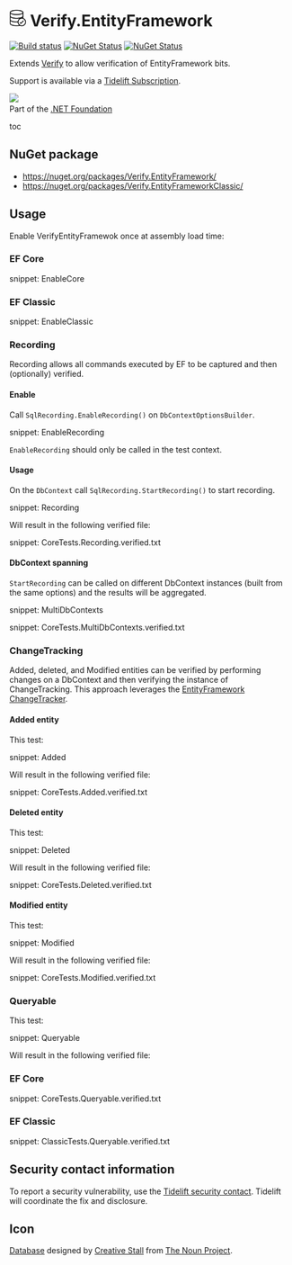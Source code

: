 # <img src="/src/icon.png" height="30px"> Verify.EntityFramework

[![Build status](https://ci.appveyor.com/api/projects/status/g6njwv0aox62atu0?svg=true)](https://ci.appveyor.com/project/SimonCropp/verify-entityframework)
[![NuGet Status](https://img.shields.io/nuget/v/Verify.EntityFramework.svg)](https://www.nuget.org/packages/Verify.EntityFramework/)
[![NuGet Status](https://img.shields.io/nuget/v/Verify.EntityFrameworkClassic.svg)](https://www.nuget.org/packages/Verify.EntityFrameworkClassic/)

Extends [Verify](https://github.com/VerifyTests/Verify) to allow verification of EntityFramework bits.

Support is available via a [Tidelift Subscription](https://tidelift.com/subscription/pkg/nuget-verify?utm_source=nuget-verify&utm_medium=referral&utm_campaign=enterprise).

<a href='https://dotnetfoundation.org' alt='Part of the .NET Foundation'><img src='https://raw.githubusercontent.com/VerifyTests/Verify/master/docs/dotNetFoundation.svg' height='30px'></a><br>
Part of the <a href='https://dotnetfoundation.org' alt=''>.NET Foundation</a>

toc


## NuGet package

 * https://nuget.org/packages/Verify.EntityFramework/
 * https://nuget.org/packages/Verify.EntityFrameworkClassic/


## Usage

Enable VerifyEntityFramewok once at assembly load time:


### EF Core

snippet: EnableCore


### EF Classic

snippet: EnableClassic


### Recording

Recording allows all commands executed by EF to be captured and then (optionally) verified.


#### Enable

Call `SqlRecording.EnableRecording()` on `DbContextOptionsBuilder`.

snippet: EnableRecording

`EnableRecording` should only be called in the test context.


#### Usage

On the `DbContext` call `SqlRecording.StartRecording()` to start recording.

snippet: Recording

Will result in the following verified file:

snippet: CoreTests.Recording.verified.txt


#### DbContext spanning

`StartRecording` can be called on different DbContext instances (built from the same options) and the results will be aggregated.

snippet: MultiDbContexts

snippet: CoreTests.MultiDbContexts.verified.txt


### ChangeTracking

Added, deleted, and Modified entities can be verified by performing changes on a DbContext and then verifying the instance of ChangeTracking. This approach leverages the [EntityFramework ChangeTracker](https://docs.microsoft.com/en-us/dotnet/api/microsoft.entityframeworkcore.changetracking.changetracker).


#### Added entity

This test:

snippet: Added

Will result in the following verified file:

snippet: CoreTests.Added.verified.txt


#### Deleted entity

This test:

snippet: Deleted

Will result in the following verified file:

snippet: CoreTests.Deleted.verified.txt


#### Modified entity

This test:

snippet: Modified

Will result in the following verified file:

snippet: CoreTests.Modified.verified.txt


### Queryable

This test:

snippet: Queryable

Will result in the following verified file:


### EF Core

snippet: CoreTests.Queryable.verified.txt


### EF Classic

snippet: ClassicTests.Queryable.verified.txt


## Security contact information

To report a security vulnerability, use the [Tidelift security contact](https://tidelift.com/security). Tidelift will coordinate the fix and disclosure.


## Icon

[Database](https://thenounproject.com/term/database/310841/) designed by [Creative Stall](https://thenounproject.com/creativestall/) from [The Noun Project](https://thenounproject.com/creativepriyanka).